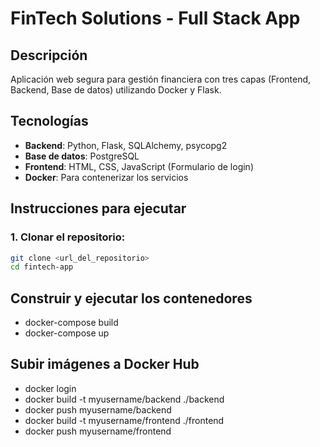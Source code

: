 # FinTech Solutions - Full Stack App

## Descripción
Aplicación web segura para gestión financiera con tres capas (Frontend, Backend, Base de datos) utilizando Docker y Flask. 

## Tecnologías
- **Backend**: Python, Flask, SQLAlchemy, psycopg2
- **Base de datos**: PostgreSQL
- **Frontend**: HTML, CSS, JavaScript (Formulario de login)
- **Docker**: Para contenerizar los servicios

## Instrucciones para ejecutar

### 1. Clonar el repositorio:
```bash
git clone <url_del_repositorio>
cd fintech-app
```

## Construir y ejecutar los contenedores
- docker-compose build
- docker-compose up

## Subir imágenes a Docker Hub
- docker login
- docker build -t myusername/backend ./backend
- docker push myusername/backend
- docker build -t myusername/frontend ./frontend
- docker push myusername/frontend
